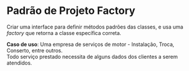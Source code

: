 # Padrão de Projeto Factory

Criar uma interface para definir métodos padrões das classes, e usa uma *factory* que retorna a classe específica correta.

**Caso de uso**: Uma empresa de serviços de motor - Instalação, Troca, Conserto, entre outros.  
Todo serviço prestado necessita de alguns dados dos clientes a serem atendidos.
